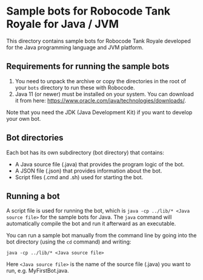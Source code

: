 # Sample bots for Robocode Tank Royale for Java / JVM

This directory contains sample bots for Robocode Tank Royale developed for the Java programming language and JVM
platform.

## Requirements for running the sample bots

1. You need to unpack the archive or copy the directories in the root of your `bots` directory to run these with
   Robocode.
2. Java 11 (or newer) must be installed on your system. You can download it from here:
   https://www.oracle.com/java/technologies/downloads/.

Note that you need the JDK (Java Development Kit) if you want to develop your own bot.

## Bot directories

Each bot has its own subdirectory (bot directory) that contains:

* A Java source file (.java) that provides the program logic of the bot.
* A JSON file (.json) that provides information about the bot.
* Script files (.cmd and .sh) used for starting the bot.

## Running a bot

A script file is used for running the bot, which is `java -cp ../lib/* <Java source file>` for the sample bots for Java.
The `java` command will automatically compile the bot and run it afterward as an executable.

You can run a sample bot manually from the command line by going into the bot directory (using the `cd` command) and
writing:

    java -cp ../lib/* <Java source file>

Here `<Java source file>` is the name of the source file (.java) you want to run, e.g. MyFirstBot.java.